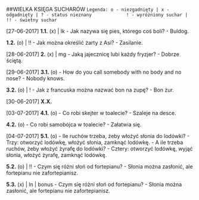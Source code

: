 ##WIELKA KSIĘGA SUCHARÓW
`` Legenda:
    o - niezgadnięty | x - odgadnięty | ? - status nieznany            
    ! - wyróżniony suchar | !! - świetny suchar ``

[27-06-2017]
__1.1.__ (x) | lk
    - Jak nazywa się pies, którego coś boli?
    - Buldog.

__1.2.__ (o) | !!
    - Jak można określić żarty z Asi?
    - Zasilanie.

[28-06-2017]
__2.__ (x) | mg
    - Jaką jajecznicę lubi każdy fryzjer?
    - Dobrze ściętą.

[29-06-2017]
__3.1.__ (o)
    - How do you call somebody with no body and no nose?
    - Nobody knows.

__3.2.__ (o) | !
    - Jak z francuska można nazwać bon na zupę?
    - Bon żur.

[30-06-2017]
__X.X.__

[03-07-2017]
__4.1.__ (o)
    - Co robi skejter w toalecie?
    - Szaleje na desce.

__4.2.__ (o)
    - Co robi samobójca w toalecie?
    - Załatwia się.

[04-07-2017]
__5.1.__ (o)
    - Ile ruchów trzeba, żeby włożyć słonia do lodówki?
    - Trzy: otworzyć lodówkę, włożyć słonia, zamknąć lodówkę.
    - A ile trzeba ruchów, żeby włożyć żyrafę do lodówki?
    - Cztery: otworzyć lodówkę, wyjąć słonia, włożyć żyrafę, zamknąć lodówkę.

__5.2.__ (o) | !!
    - Czym się różni słoń od fortepianu?
    - Słonia można zasłonić, ale fortepianu nie zafortepianisz.

__5.3.__ (x) | ln | bonus
    - Czym się różni słoń od fortepianu?
    - Słonia można zasłonić, ale fortepianu nie zafortepianisz.
